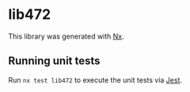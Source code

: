 # lib472

This library was generated with [Nx](https://nx.dev).

## Running unit tests

Run `nx test lib472` to execute the unit tests via [Jest](https://jestjs.io).
